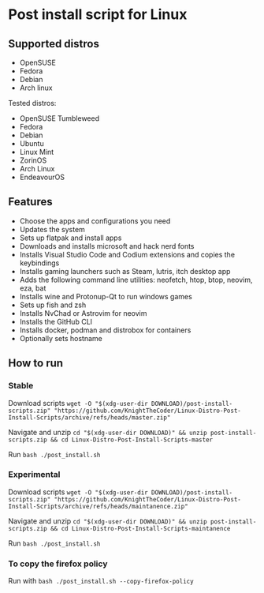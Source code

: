 # Post install script for Linux

## Supported distros
* OpenSUSE
* Fedora
* Debian
* Arch linux

Tested distros:
* OpenSUSE Tumbleweed
* Fedora
* Debian
* Ubuntu
* Linux Mint
* ZorinOS
* Arch Linux
* EndeavourOS

## Features
* Choose the apps and configurations you need
* Updates the system
* Sets up flatpak and install apps
* Downloads and installs microsoft and hack nerd fonts
* Installs Visual Studio Code and Codium extensions and copies the keybindings
* Installs gaming launchers such as Steam, lutris, itch desktop app
* Adds the following command line utilities: neofetch, htop, btop, neovim, eza, bat
* Installs wine and Protonup-Qt to run windows games
* Sets up fish and zsh
* Installs NvChad or Astrovim for neovim
* Installs the GitHub CLI
* Installs docker, podman and distrobox for containers
* Optionally sets hostname

## How to run

### Stable

Download scripts ```wget -O "$(xdg-user-dir DOWNLOAD)/post-install-scripts.zip" "https://github.com/KnightTheCoder/Linux-Distro-Post-Install-Scripts/archive/refs/heads/master.zip"```

Navigate and unzip ```cd "$(xdg-user-dir DOWNLOAD)" && unzip post-install-scripts.zip && cd Linux-Distro-Post-Install-Scripts-master```

Run ```bash ./post_install.sh```

### Experimental

Download scripts ```wget -O "$(xdg-user-dir DOWNLOAD)/post-install-scripts.zip" "https://github.com/KnightTheCoder/Linux-Distro-Post-Install-Scripts/archive/refs/heads/maintanence.zip"```

Navigate and unzip ```cd "$(xdg-user-dir DOWNLOAD)" && unzip post-install-scripts.zip && cd Linux-Distro-Post-Install-Scripts-maintanence```

Run ```bash ./post_install.sh```

### To copy the firefox policy
Run with ```bash ./post_install.sh --copy-firefox-policy```